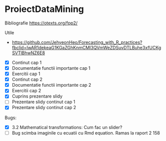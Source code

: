 # ProiectDataMining

Bibliografie https://otexts.org/fpp2/

Utile


- https://github.com/JehyeonHeo/Forecasting_with_R_practices?fbclid=IwAR1dekeaG1KGaZGhKnmCMI3QVmWeZDSuvDTLBuhe3xfUCKgSVTlBhwNZ6E8

- [x] Continut cap 1 
- [X] Documentatie functii importante cap 1 
- [X] Exercitii cap 1
- [X] Continut cap 2
- [X] Documentatie functii importante cap 2
- [X] Exercitii cap 2
- [X] Cuprins prezentare slidy
- [ ] Prezentare slidy continut cap 1
- [X] Prezentare slidy continut cap 2

Bugs:
- [X] 3.2 Mathematical transformations: Cum fac un slider?
- [ ] Bug scimba imaginile cu ecuatii cu Rmd equation. Ramas la raport 2 158 